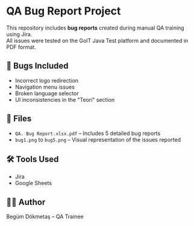 # QA Bug Report Project

This repository includes **bug reports** created during manual QA training using Jira.  
All issues were tested on the GoIT Java Test platform and documented in PDF format.

## 🐞 Bugs Included

- Incorrect logo redirection
- Navigation menu issues
- Broken language selector
- UI inconsistencies in the "Teori" section

## 📁 Files

- `QA. Bug Report.xlsx.pdf` – Includes 5 detailed bug reports
- `bug1.png` to `bug5.png` – Visual representation of the issues reported

## 🛠 Tools Used

- Jira
- Google Sheets


## 👩‍💻 Author

Begüm Dökmetaş – QA Trainee
